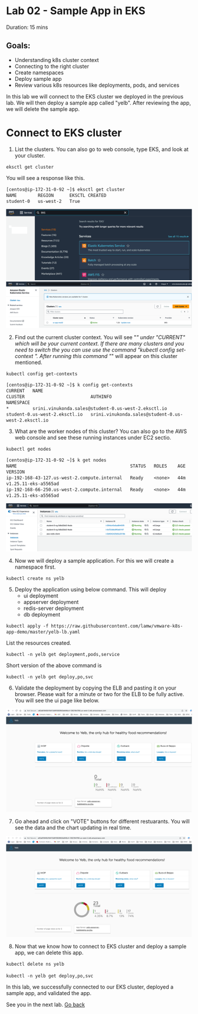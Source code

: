 # Lab 02 - Sample App in EKS

Duration: 15 mins

## Goals:
- Understanding k8s cluster context
- Connecting to the right cluster
- Create namespaces 
- Deploy sample app
- Review various k8s resources like deployments, pods, and services

In this lab we will connect to the EKS cluster we deployed in the previous lab. We will then deploy a sample app called "yelb". After reviewing the app, we will delete the sample app.



# Connect to EKS cluster

1. List the clusters. You can also go to web console, type EKS, and look at your cluster.

```
eksctl get cluster
```
You will see a response like this.

```
[centos@ip-172-31-0-92 ~]$ eksctl get cluster
NAME		REGION		EKSCTL CREATED
student-0	us-west-2	True
```
![](images/eks-image.png)
![](images/cluster-listing.png)



2. Find out the current cluster context. You will see "*" under "CURRENT" which will be your current context. If there are many clusters and you need to switch the you can use use the command "kubectl config set-context <NAME>". After running this command "*" will appear on this cluster mentioned.

```
kubectl config get-contexts
```
```
[centos@ip-172-31-0-92 ~]$ k config get-contexts
CURRENT   NAME                                                  CLUSTER                         AUTHINFO                                              NAMESPACE
*         srini.vinukonda.sales@student-0.us-west-2.eksctl.io   student-0.us-west-2.eksctl.io   srini.vinukonda.sales@student-0.us-west-2.eksctl.io
```

3. What are the worker nodes of this cluster? You can also go to the AWS web console and see these running instances under EC2 sectio. 

```
kubectl get nodes
```

```
[centos@ip-172-31-0-92 ~]$ k get nodes
NAME                                           STATUS   ROLES    AGE   VERSION
ip-192-168-43-127.us-west-2.compute.internal   Ready    <none>   44m   v1.25.11-eks-a5565ad
ip-192-168-66-250.us-west-2.compute.internal   Ready    <none>   44m   v1.25.11-eks-a5565ad
```

![](images/cluster-nodes.png)

4. Now we will deploy a sample application. For this we will create a namespace first.

```
kubectl create ns yelb
```

5.  Deploy the application using below command. This will deploy
    - ui deployment
    - appserver deployment
    - redis-server deployment
    - db deployment

```
kubectl apply -f https://raw.githubusercontent.com/lamw/vmware-k8s-app-demo/master/yelb-lb.yaml
```

List the resources created.
```
kubectl -n yelb get deployment,pods,service
```
Short version of the above command is 
```
kubectl -n yelb get deploy,po,svc
```

6. Validate the deployment by copying the ELB and pasting it on your browser. Please wait for a minute or two for the ELB to be fully active. You will see the ui page like below.


![](images/yelb-landing.png)


7. Go ahead and click on "VOTE" buttons for different restuarants. You will see the data and the chart updating in real time.

![](images/yelb-running.png)

8. Now that we know how to connect to EKS cluster and deploy a sample app, we can delete this app.

```
kubectl delete ns yelb

kubectl -n yelb get deploy,po,svc

```

In this lab, we successfully connected to our EKS cluster, deployed a sample app, and validated the app.

See you in the next lab.  [Go back](..)
